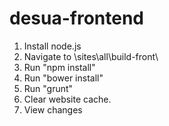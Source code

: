 # desua-frontend

1. Install node.js
2. Navigate to \sites\all\build-front\
3. Run "npm install"
4. Run "bower install"
5. Run "grunt"
6. Clear website cache.
7. View changes
